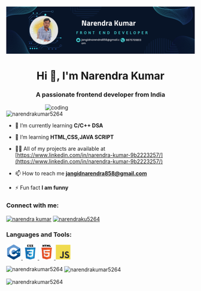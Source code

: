 ![logo](https://github.com/narendrakumar5264/narendrakumar5264/blob/main/banner.png)
<h1 align="center">Hi 👋, I'm Narendra Kumar</h1>
<h3 align="center">A passionate frontend developer from India</h3>

<img align ="right" alt="coding" width="400" src="https://user-images.githubusercontent.com/55389276/140866485-8fb1c876-9a8f-4d6a-98dc-08c4981eaf70.gif">
<p align="left"> <img src="https://komarev.com/ghpvc/?username=narendrakumar5264&label=Profile%20views&color=0e75b6&style=flat" alt="narendrakumar5264" /> </p>

- 🌱 I’m currently learning **C/C++ DSA**

- 👯 I’m learning **HTML,CSS,JAVA SCRIPT**

- 👨‍💻 All of my projects are available at [https://www.linkedin.com/in/narendra-kumar-9b2223257/](https://www.linkedin.com/in/narendra-kumar-9b2223257/)

- 📫 How to reach me **jangidnarendra858@gmail.com**

- ⚡ Fun fact **I am funny**

<h3 align="left">Connect with me:</h3>
<p align="left">
<a href="https://linkedin.com/in/narendra kumar" target="blank"><img align="center" src="https://raw.githubusercontent.com/rahuldkjain/github-profile-readme-generator/master/src/images/icons/Social/linked-in-alt.svg" alt="narendra kumar" height="30" width="40" /></a>
<a href="https://www.leetcode.com/narendraku5264" target="blank"><img align="center" src="https://raw.githubusercontent.com/rahuldkjain/github-profile-readme-generator/master/src/images/icons/Social/leet-code.svg" alt="narendraku5264" height="30" width="40" /></a>
</p>

<h3 align="left">Languages and Tools:</h3>
<p align="left"> <a href="https://www.w3schools.com/cpp/" target="_blank" rel="noreferrer"> <img src="https://raw.githubusercontent.com/devicons/devicon/master/icons/cplusplus/cplusplus-original.svg" alt="cplusplus" width="40" height="40"/> </a> <a href="https://www.w3schools.com/css/" target="_blank" rel="noreferrer"> <img src="https://raw.githubusercontent.com/devicons/devicon/master/icons/css3/css3-original-wordmark.svg" alt="css3" width="40" height="40"/> </a> <a href="https://www.w3.org/html/" target="_blank" rel="noreferrer"> <img src="https://raw.githubusercontent.com/devicons/devicon/master/icons/html5/html5-original-wordmark.svg" alt="html5" width="40" height="40"/> </a> <a href="https://developer.mozilla.org/en-US/docs/Web/JavaScript" target="_blank" rel="noreferrer"> <img src="https://raw.githubusercontent.com/devicons/devicon/master/icons/javascript/javascript-original.svg" alt="javascript" width="40" height="40"/> </a> </p>

<p><img align="left" src="https://github-readme-stats.vercel.app/api/top-langs?username=narendrakumar5264&show_icons=true&locale=en&layout=compact" alt="narendrakumar5264" /></p>

<p>&nbsp;<img align="center" src="https://github-readme-stats.vercel.app/api?username=narendrakumar5264&show_icons=true&locale=en" alt="narendrakumar5264" /></p>

<p><img align="center" src="https://github-readme-streak-stats.herokuapp.com/?user=narendrakumar5264&" alt="narendrakumar5264" /></p>

